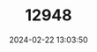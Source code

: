 ---
title: "12948"
category: "Megaerops wetmorei"
draft: false
date: 2024-02-22 13:03:50
languages:
  English: ["Mindanao Fruit Bat", "White-collared Fruit Bat"]
---